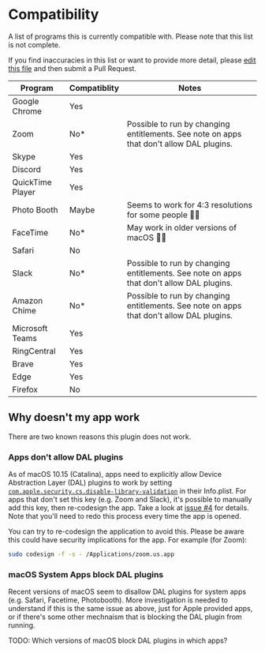 # Compatibility

A list of programs this is currently compatible with. Please note that this list is not complete.

If you find inaccuracies in this list or want to provide more detail, please [edit this file](https://github.com/johnboiles/obs-mac-virtualcam/edit/master/COMPATIBILITY.md) and then submit a Pull Request.

|Program|Compatiblity|Notes|
|---|---|---|
|Google Chrome|Yes||
|Zoom|No*|Possible to run by changing entitlements. See note on apps that don't allow DAL plugins.|
|Skype|Yes||
|Discord|Yes||
|QuickTime Player|Yes||
|Photo Booth|Maybe|Seems to work for 4:3 resolutions for some people 🤷‍♂️|
|FaceTime|No*|May work in older versions of macOS 🤷‍♂️|
|Safari|No|
|Slack|No*|Possible to run by changing entitlements. See note on apps that don't allow DAL plugins.||
|Amazon Chime|No*|Possible to run by changing entitlements. See note on apps that don't allow DAL plugins.|
|Microsoft Teams|Yes||
|RingCentral|Yes||
|Brave|Yes||
|Edge|Yes||
|Firefox|No|

## Why doesn't my app work

There are two known reasons this plugin does not work.

### Apps don't allow DAL plugins

As of macOS 10.15 (Catalina), apps need to explicitly allow Device Abstraction Layer (DAL) plugins to work by setting [`com.apple.security.cs.disable-library-validation`](https://developer.apple.com/documentation/bundleresources/entitlements/com_apple_security_cs_disable-library-validation?language=objc) in their Info.plist. For apps that don't set this key (e.g. Zoom and Slack), it's possible to manually add this key, then re-codesign the app. Take a look at [issue #4](https://github.com/johnboiles/obs-mac-virtualcam/issues/4) for details. Note that you'll need to redo this process every time the app is opened.

You can try to re-codesign the application to avoid this. Please be aware this could have security implications for the app. For example (for Zoom):

```bash
sudo codesign -f -s - /Applications/zoom.us.app
```

### macOS System Apps block DAL plugins

Recent versions of macOS seem to disallow DAL plugins for system apps (e.g. Safari, Facetime, Photobooth). More investigation is needed to understand if this is the same issue as above, just for Apple provided apps, or if there's some other mechnaism that is blocking the DAL plugin from running.

TODO: Which versions of macOS block DAL plugins in which apps?
